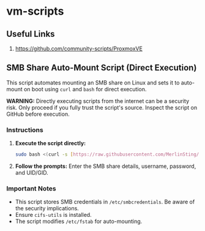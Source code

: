 # vm-scripts
## Useful Links

1. https://github.com/community-scripts/ProxmoxVE

## SMB Share Auto-Mount Script (Direct Execution)

This script automates mounting an SMB share on Linux and sets it to auto-mount on boot using `curl` and `bash` for direct execution.

**WARNING:** Directly executing scripts from the internet can be a security risk. Only proceed if you fully trust the script's source. Inspect the script on GitHub before execution.

### Instructions

1.  **Execute the script directly:**
    ```bash
    sudo bash <(curl -s [https://raw.githubusercontent.com/MerlinSting/vm-scripts/refs/heads/main/smb/setup_smb.sh](https://raw.githubusercontent.com/MerlinSting/vm-scripts/refs/heads/main/smb/setup_smb.sh))
    ```

2.  **Follow the prompts:** Enter the SMB share details, username, password, and UID/GID.

### Important Notes

* This script stores SMB credentials in `/etc/smbcredentials`. Be aware of the security implications.
* Ensure `cifs-utils` is installed.
* The script modifies `/etc/fstab` for auto-mounting.
